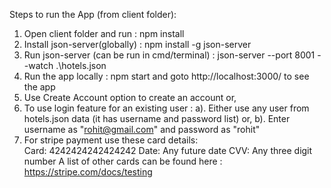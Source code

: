 
Steps to run the App (from client folder):

1. Open client folder and run  		:       npm install
2. Install json-server(globally)	:	npm install -g json-server
3. Run json-server (can be run in cmd/terminal) 	:       json-server --port 8001 --watch .\hotels.json
4. Run the app locally			:	npm start and goto http://localhost:3000/ to see the app 
5. Use Create Account option to create an account or,
6. To use login feature for an existing user	:
	a). Either use any user from hotels.json data (it has username and password list) or,
	b). Enter username as "rohit@gmail.com" and password as "rohit"
7. For stripe payment use these card details:  
		Card: 4242424242424242
		Date: Any future date
		CVV: Any three digit number
	A list of other cards can be found here :  https://stripe.com/docs/testing

